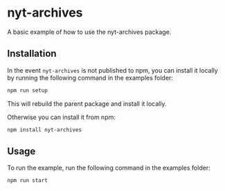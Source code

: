 # nyt-archives

A basic example of how to use the nyt-archives package.

## Installation

In the event `nyt-archives` is not published to npm, you can install it locally by running the following command in the examples folder:

```sh
npm run setup
```

This will rebuild the parent package and install it locally.

Otherwise you can install it from npm:

```sh
npm install nyt-archives
```

## Usage

To run the example, run the following command in the examples folder:

```sh
npm run start
```

<!-- This file was generated by liblab | https://liblab.com/ -->
